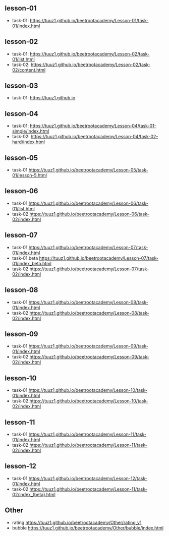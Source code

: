 ## lesson-01
* task-01:
https://tuuz1.github.io/beetrootacademy/Lesson-01/task-01/index.html

## lesson-02
* task-01:
https://tuuz1.github.io/beetrootacademy/Lesson-02/task-01/list.html
* task-02:
https://tuuz1.github.io/beetrootacademy/Lesson-02/task-02/content.html

## lesson-03
* task-01:
https://tuuz1.github.io

## lesson-04
* task-01:
https://tuuz1.github.io/beetrootacademy/Lesson-04/task-01-simple/index.html
* task-02:
https://tuuz1.github.io/beetrootacademy/Lesson-04/task-02-hard/index.html

## lesson-05
* task-01
https://tuuz1.github.io/beetrootacademy/Lesson-05/task-01/lesson-5.html

## lesson-06
* task-01
https://tuuz1.github.io/beetrootacademy/Lesson-06/task-01/list.html
* task-02
https://tuuz1.github.io/beetrootacademy/Lesson-06/task-02/index.html

## lesson-07
* task-01
https://tuuz1.github.io/beetrootacademy/Lesson-07/task-01/index.html
* task-01.beta
https://tuuz1.github.io/beetrootacademy/Lesson-07/task-01/index_beta.html
* task-02
https://tuuz1.github.io/beetrootacademy/Lesson-07/task-02/index.html

## lesson-08
* task-01
https://tuuz1.github.io/beetrootacademy/Lesson-08/task-01/index.html
* task-02
https://tuuz1.github.io/beetrootacademy/Lesson-08/task-02/index.html

## lesson-09
* task-01
https://tuuz1.github.io/beetrootacademy/Lesson-09/task-01/index.html
* task-02
https://tuuz1.github.io/beetrootacademy/Lesson-09/task-02/index.html

## lesson-10
* task-01
https://tuuz1.github.io/beetrootacademy/Lesson-10/task-01/index.html
* task-02
https://tuuz1.github.io/beetrootacademy/Lesson-10/task-02/index.html

## lesson-11
* task-01
https://tuuz1.github.io/beetrootacademy/Lesson-11/task-01/index.html
* task-02
https://tuuz1.github.io/beetrootacademy/Lesson-11/task-02/index.html

## lesson-12
* task-01
https://tuuz1.github.io/beetrootacademy/Lesson-12/task-01/index.html
* task-02
https://tuuz1.github.io/beetrootacademy/Lesson-11/task-02/index_(beta).html

## Other 
* rating
https://tuuz1.github.io/beetrootacademy/Other/rating_v1
* bubble
https://tuuz1.github.io/beetrootacademy/Other/bubble/index.html